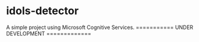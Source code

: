 # idols-detector
A simple project using Microsoft Cognitive Services.
=========== UNDER DEVELOPMENT =============

